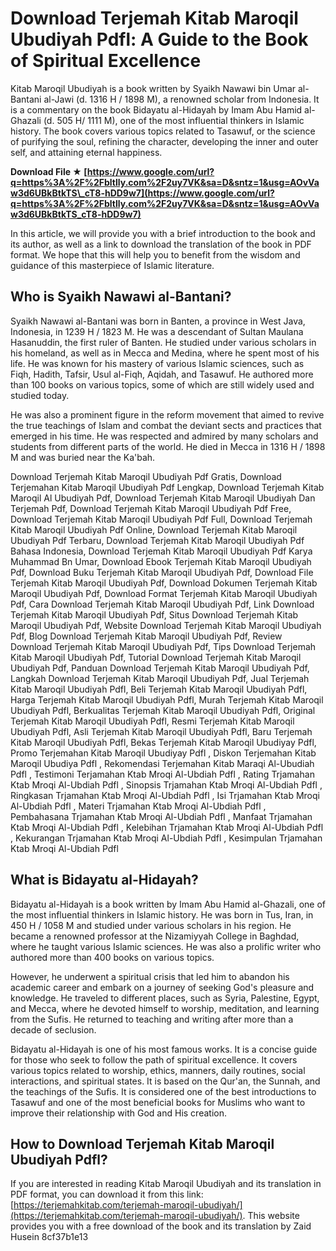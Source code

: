 
 
# Download Terjemah Kitab Maroqil Ubudiyah Pdfl: A Guide to the Book of Spiritual Excellence
 
Kitab Maroqil Ubudiyah is a book written by Syaikh Nawawi bin Umar al-Bantani al-Jawi (d. 1316 H / 1898 M), a renowned scholar from Indonesia. It is a commentary on the book Bidayatu al-Hidayah by Imam Abu Hamid al-Ghazali (d. 505 H/ 1111 M), one of the most influential thinkers in Islamic history. The book covers various topics related to Tasawuf, or the science of purifying the soul, refining the character, developing the inner and outer self, and attaining eternal happiness.
 
**Download File ★ [https://www.google.com/url?q=https%3A%2F%2Fbltlly.com%2F2uy7VK&sa=D&sntz=1&usg=AOvVaw3d6UBkBtkTS\_cT8-hDD9w7](https://www.google.com/url?q=https%3A%2F%2Fbltlly.com%2F2uy7VK&sa=D&sntz=1&usg=AOvVaw3d6UBkBtkTS_cT8-hDD9w7)**


 
In this article, we will provide you with a brief introduction to the book and its author, as well as a link to download the translation of the book in PDF format. We hope that this will help you to benefit from the wisdom and guidance of this masterpiece of Islamic literature.
 
## Who is Syaikh Nawawi al-Bantani?
 
Syaikh Nawawi al-Bantani was born in Banten, a province in West Java, Indonesia, in 1239 H / 1823 M. He was a descendant of Sultan Maulana Hasanuddin, the first ruler of Banten. He studied under various scholars in his homeland, as well as in Mecca and Medina, where he spent most of his life. He was known for his mastery of various Islamic sciences, such as Fiqh, Hadith, Tafsir, Usul al-Fiqh, Aqidah, and Tasawuf. He authored more than 100 books on various topics, some of which are still widely used and studied today.
 
He was also a prominent figure in the reform movement that aimed to revive the true teachings of Islam and combat the deviant sects and practices that emerged in his time. He was respected and admired by many scholars and students from different parts of the world. He died in Mecca in 1316 H / 1898 M and was buried near the Ka'bah.
 
Download Terjemah Kitab Maroqil Ubudiyah Pdf Gratis,  Download Terjemahan Kitab Maroqil Ubudiyah Pdf Lengkap,  Download Terjemah Kitab Maroqil Al Ubudiyah Pdf,  Download Terjemah Kitab Maroqil Ubudiyah Dan Terjemah Pdf,  Download Terjemah Kitab Maroqil Ubudiyah Pdf Free,  Download Terjemah Kitab Maroqil Ubudiyah Pdf Full,  Download Terjemah Kitab Maroqil Ubudiyah Pdf Online,  Download Terjemah Kitab Maroqil Ubudiyah Pdf Terbaru,  Download Terjemah Kitab Maroqil Ubudiyah Pdf Bahasa Indonesia,  Download Terjemah Kitab Maroqil Ubudiyah Pdf Karya Muhammad Bn Umar,  Download Ebook Terjemah Kitab Maroqil Ubudiyah Pdf,  Download Buku Terjemah Kitab Maroqil Ubudiyah Pdf,  Download File Terjemah Kitab Maroqil Ubudiyah Pdf,  Download Dokumen Terjemah Kitab Maroqil Ubudiyah Pdf,  Download Format Terjemah Kitab Maroqil Ubudiyah Pdf,  Cara Download Terjemah Kitab Maroqil Ubudiyah Pdf,  Link Download Terjemah Kitab Maroqil Ubudiyah Pdf,  Situs Download Terjemah Kitab Maroqil Ubudiyah Pdf,  Website Download Terjemah Kitab Maroqil Ubudiyah Pdf,  Blog Download Terjemah Kitab Maroqil Ubudiyah Pdf,  Review Download Terjemah Kitab Maroqil Ubudiyah Pdf,  Tips Download Terjemah Kitab Maroqil Ubudiyah Pdf,  Tutorial Download Terjemah Kitab Maroqil Ubudiyah Pdf,  Panduan Download Terjemah Kitab Maroqil Ubudiyah Pdf,  Langkah Download Terjemah Kitab Maroqil Ubudiyah Pdf,  Jual Terjemah Kitab Maroqil Ubudiyah Pdfl,  Beli Terjemah Kitab Maroqil Ubudiyah Pdfl,  Harga Terjemah Kitab Maroqil Ubudiyah Pdfl,  Murah Terjemah Kitab Maroqil Ubudiyah Pdfl,  Berkualitas Terjemah Kitab Maroqil Ubudiyah Pdfl,  Original Terjemah Kitab Maroqil Ubudiyah Pdfl,  Resmi Terjemah Kitab Maroqil Ubudiyah Pdfl,  Asli Terjemah Kitab Maroqil Ubudiyah Pdfl,  Baru Terjemah Kitab Maroqil Ubudiyah Pdfl,  Bekas Terjemah Kitab Maroqil Ubudiyay Pdfl,  Promo Terjemahan Kitab Maroqil Ubudiyay Pdfl ,  Diskon Terjemahan Kitab Maroqil Ubudiya Pdfl ,  Rekomendasi Terjemahan Kitab Maraqi Al-Ubudiah Pdfl ,  Testimoni Terjamahan Ktab Mroqi Al-Ubdiah Pdfl ,  Rating Trjamahan Ktab Mroqi Al-Ubdiah Pdfl ,  Sinopsis Trjamahan Ktab Mroqi Al-Ubdiah Pdfl ,  Ringkasan Trjamahan Ktab Mroqi Al-Ubdiah Pdfl ,  Isi Trjamahan Ktab Mroqi Al-Ubdiah Pdfl ,  Materi Trjamahan Ktab Mroqi Al-Ubdiah Pdfl ,  Pembahasana Trjamahan Ktab Mroqi Al-Ubdiah Pdfl ,  Manfaat Trjamahan Ktab Mroqi Al-Ubdiah Pdfl ,  Kelebihan Trjamahan Ktab Mroqi Al-Ubdiah Pdfl ,  Kekurangan Trjamahan Ktab Mroqi Al-Ubdiah Pdfl ,  Kesimpulan Trjamahan Ktab Mroqi Al-Ubdiah Pdfl
 
## What is Bidayatu al-Hidayah?
 
Bidayatu al-Hidayah is a book written by Imam Abu Hamid al-Ghazali, one of the most influential thinkers in Islamic history. He was born in Tus, Iran, in 450 H / 1058 M and studied under various scholars in his region. He became a renowned professor at the Nizamiyyah College in Baghdad, where he taught various Islamic sciences. He was also a prolific writer who authored more than 400 books on various topics.
 
However, he underwent a spiritual crisis that led him to abandon his academic career and embark on a journey of seeking God's pleasure and knowledge. He traveled to different places, such as Syria, Palestine, Egypt, and Mecca, where he devoted himself to worship, meditation, and learning from the Sufis. He returned to teaching and writing after more than a decade of seclusion.
 
Bidayatu al-Hidayah is one of his most famous works. It is a concise guide for those who seek to follow the path of spiritual excellence. It covers various topics related to worship, ethics, manners, daily routines, social interactions, and spiritual states. It is based on the Qur'an, the Sunnah, and the teachings of the Sufis. It is considered one of the best introductions to Tasawuf and one of the most beneficial books for Muslims who want to improve their relationship with God and His creation.
 
## How to Download Terjemah Kitab Maroqil Ubudiyah Pdfl?
 
If you are interested in reading Kitab Maroqil Ubudiyah and its translation in PDF format, you can download it from this link: [https://terjemahkitab.com/terjemah-maroqil-ubudiyah/](https://terjemahkitab.com/terjemah-maroqil-ubudiyah/). This website provides you with a free download of the book and its translation by Zaid Husein
 8cf37b1e13
 
